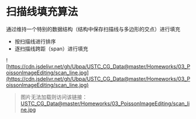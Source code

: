 # 扫描线填充算法

通过维持一个特别的数据结构（结构中保存扫描线与多边形的交点）进行填充

- 按扫描线进行排序
- 逐扫描线跨距（span）进行填充

![https://cdn.jsdelivr.net/gh/Ubpa/USTC_CG_Data@master/Homeworks/03_PoissonImageEditing/scan_line.jpg](https://cdn.jsdelivr.net/gh/Ubpa/USTC_CG_Data@master/Homeworks/03_PoissonImageEditing/scan_line.jpg)

> 图片无法加载则访问该链接：[USTC_CG_Data@master/Homeworks/03_PoissonImageEditing/scan_line.jpg](https://cdn.jsdelivr.net/gh/Ubpa/USTC_CG_Data@master/Homeworks/03_PoissonImageEditing/scan_line.jpg) 


